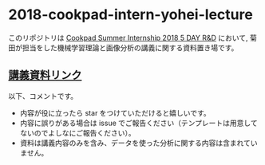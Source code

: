 # 2018-cookpad-intern-yohei-lecture
このリポジトリは [Cookpad Summer Internship 2018 5 DAY R&D](https://internship.cookpad.com/2018/summer/) において, 菊田が担当をした機械学習理論と画像分析の講義に関する資料置き場です。

## [講義資料リンク](/yohei-lecture.pdf)

以下、コメントです。

- 内容が役に立ったら star をつけていただけると嬉しいです。
- 内容に誤りがある場合は issue でご報告ください（テンプレートは用意してないのでよしなにご報告ください）。
- 資料は講義内容のみを含み、データを使った分析に関する内容は含まれていません。
